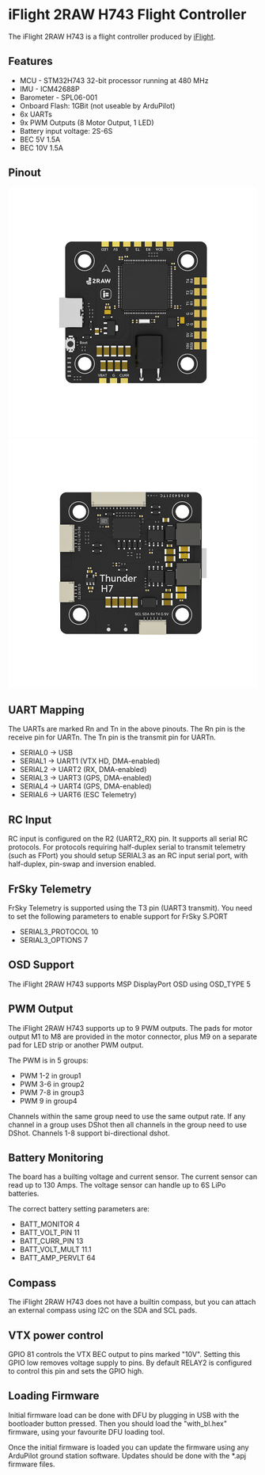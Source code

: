 # iFlight 2RAW H743 Flight Controller

The iFlight 2RAW H743 is a flight controller produced by [iFlight](https://shop.iflight.com/Thunder-H7-Flight-Controller-Pro2200).

## Features

 - MCU - STM32H743 32-bit processor running at 480 MHz
 - IMU - ICM42688P
 - Barometer - SPL06-001
 - Onboard Flash: 1GBit (not useable by ArduPilot)
 - 6x UARTs
 - 9x PWM Outputs (8 Motor Output, 1 LED)
 - Battery input voltage: 2S-6S
 - BEC 5V 1.5A
 - BEC 10V 1.5A

## Pinout

![iFlight 2RAW H743 Board Top](Thunder-H7-1.png "iFlight 2RAW H743 Top")
![iFlight 2RAW H743 Board Bottom](Thunder-H7-2.png "iFlight 2RAW H743 Bottom")

## UART Mapping

The UARTs are marked Rn and Tn in the above pinouts. The Rn pin is the
receive pin for UARTn. The Tn pin is the transmit pin for UARTn.

 - SERIAL0 -> USB
 - SERIAL1 -> UART1 (VTX HD, DMA-enabled)
 - SERIAL2 -> UART2 (RX, DMA-enabled)
 - SERIAL3 -> UART3 (GPS, DMA-enabled)
 - SERIAL4 -> UART4 (GPS, DMA-enabled)
 - SERIAL6 -> UART6 (ESC Telemetry)

## RC Input

RC input is configured on the R2 (UART2_RX) pin. It supports all serial RC
protocols. For protocols requiring half-duplex serial to transmit
telemetry (such as FPort) you should setup SERIAL3 as an RC input serial port,
with half-duplex, pin-swap and inversion enabled.
 
## FrSky Telemetry
 
FrSky Telemetry is supported using the T3 pin (UART3 transmit). You need to set the following parameters to enable support for FrSky S.PORT
 
  - SERIAL3_PROTOCOL 10
  - SERIAL3_OPTIONS 7
  
## OSD Support

The iFlight 2RAW H743 supports MSP DisplayPort OSD using OSD_TYPE 5

## PWM Output

The iFlight 2RAW H743 supports up to 9 PWM outputs. The pads for motor output
M1 to M8 are provided in the motor connector, plus M9 on a separate pad for LED strip
or another PWM output.

The PWM is in 5 groups:

 - PWM 1-2   in group1
 - PWM 3-6   in group2
 - PWM 7-8   in group3
 - PWM 9     in group4

Channels within the same group need to use the same output rate. If
any channel in a group uses DShot then all channels in the group need
to use DShot. Channels 1-8 support bi-directional dshot.

## Battery Monitoring

The board has a builting voltage and current sensor. The current
sensor can read up to 130 Amps. The voltage sensor can handle up to 6S
LiPo batteries.

The correct battery setting parameters are:

 - BATT_MONITOR 4
 - BATT_VOLT_PIN 11
 - BATT_CURR_PIN 13
 - BATT_VOLT_MULT 11.1
 - BATT_AMP_PERVLT 64

## Compass

The iFlight 2RAW H743 does not have a builtin compass, but you can attach an external compass using I2C on the SDA and SCL pads.

## VTX power control
GPIO 81 controls the VTX BEC output to pins marked "10V". Setting this GPIO low removes voltage supply to pins.
By default RELAY2 is configured to control this pin and sets the GPIO high.

## Loading Firmware

Initial firmware load can be done with DFU by plugging in USB with the
bootloader button pressed. Then you should load the "with_bl.hex"
firmware, using your favourite DFU loading tool.

Once the initial firmware is loaded you can update the firmware using
any ArduPilot ground station software. Updates should be done with the
*.apj firmware files.

